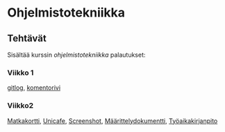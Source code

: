 # Ohjelmistotekniikka
## Tehtävät
Sisältää kurssin *ohjelmistotekniikka* palautukset:
### Viikko 1
[gitlog](https://github.com/PAHUS/ot-harjoitustyo/blob/master/laskarit/viikko1/gitlog.txt), 
[komentorivi](https://github.com/PAHUS/ot-harjoitustyo/blob/master/laskarit/viikko1/komentorivi.txt)
### Viikko2
[Matkakortti](https://github.com/PAHUS/ot-harjoitustyo/tree/master/laskarit/viikko2/Maksukortti),
[Unicafe](https://github.com/PAHUS/ot-harjoitustyo/tree/master/laskarit/viikko2/Unicafe),
[Screenshot](https://github.com/PAHUS/ot-harjoitustyo/blob/master/laskarit/viikko2/N%C3%A4ytt%C3%B6kuva%202018-11-9%20kello%201.17.01.png),
[Määrittelydokumentti](https://github.com/PAHUS/ot-harjoitustyo/blob/master/laskarit/viikko2/dokumentointi/alustavaMaarittely.md),
[Työaikakirjanpito](https://github.com/PAHUS/ot-harjoitustyo/blob/master/laskarit/viikko2/dokumentointi/tyoaikakirjanpito.md)
